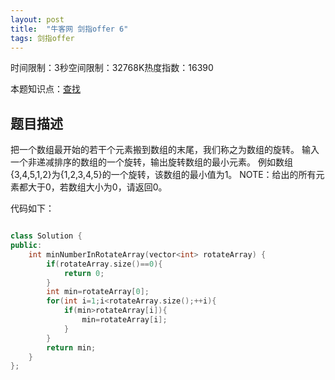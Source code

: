 ```yaml
---
layout: post
title:  "牛客网 剑指offer 6"
tags: 剑指offer
---
```

时间限制：3秒空间限制：32768K热度指数：16390

本题知识点：[查找](https://www.nowcoder.com/questionCenter?questionTypes=000100&mutiTagIds=589)



## 题目描述

把一个数组最开始的若干个元素搬到数组的末尾，我们称之为数组的旋转。
​	输入一个非递减排序的数组的一个旋转，输出旋转数组的最小元素。
​	例如数组{3,4,5,1,2}为{1,2,3,4,5}的一个旋转，该数组的最小值为1。
​	NOTE：给出的所有元素都大于0，若数组大小为0，请返回0。

代码如下：

```c++

class Solution {
public:
    int minNumberInRotateArray(vector<int> rotateArray) {
		if(rotateArray.size()==0){
			return 0;
		}
		int min=rotateArray[0];
		for(int i=1;i<rotateArray.size();++i){
			if(min>rotateArray[i]){
				min=rotateArray[i];
			}
		}
		return min;
    }
};

```

